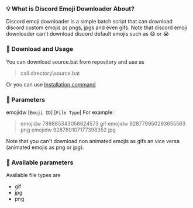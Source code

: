 ### 💡 What is Discord Emoji Downloader About?
Discord emoji downloader is a simple batch script that can download discord custom emojis as pngs, jpgs and even gifs. Note that discord emoji downloader can't download discord default emojis such as :smile: or :sob:

### 🚀 Download and Usage
You can download source.bat from repository and use as
> call directory\source.bat

Or you can use [Installation command](https://raw.githubusercontent.com/dh3b/DiscordEmojiDownloader/v.1.0/download.cmd)

### 🎈 Parameters
emojidw [`Emoji ID`] [`File Type`] 
For example:
> emojidw 789885343058624573 gif
> emojidw 928779950293655563 png
> emojidw 928780107177398352 jpg

Note that you can't download non animated emojis as gifs an vice versa (animated emojis as png or jpg).

### 🧵 Available parameters
Available file types are
- gif
- jpg
- png